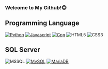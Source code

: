 ### Welcome to My Github!😋

## Programming Language
[![Python](http://img.shields.io/badge/Python-black?style=flat&logo=python)](#) <!-- py -->
[![Javascript](http://img.shields.io/badge/Javascript-black?style=flat&logo=javascript)](#) <!-- js -->
[![Cpp](http://img.shields.io/badge/C++-black?style=flat&logo=C%2B%2B)](#) <!-- CPP --> 
![HTML5](https://img.shields.io/badge/HTML5-black?style=flat&logo=HTML5) <!-- html -->
![CSS3](https://img.shields.io/badge/CSS3-black?style=flat&logo=CSS3) <!-- CSS3 -->
<!-- C# Html 등등.. 추가예정이긴한데.. 귀찮아서 안하려나.. -->

## SQL Server
![MSSQL](http://img.shields.io/badge/MSSQL-black?style=flat&logo=MicrosoftSQLServer)
[![MySQL](http://img.shields.io/badge/MySQL-black?style=flat&logo=MySQL)](#) <!-- MySQL -->
[![MariaDB](http://img.shields.io/badge/MariaDB-black?style=flat&logo=MariaDB)](#) <!-- Maria -->
<!-- ## Discord
[![Discord](http://img.shields.io/badge/Private%230001-white?style=flat&logo=discord)](#) <!-- DC -->
